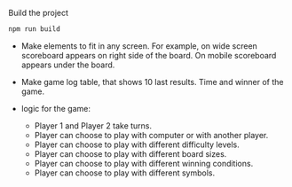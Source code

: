Build the project

```bash
npm run build
```

- Make elements to fit in any screen. For example, on wide screen scoreboard appears on right side of the board. On mobile scoreboard appears under the board.

- Make game log table, that shows 10 last results. Time and winner of the game.

- logic for the game:
  - Player 1 and Player 2 take turns.
  - Player can choose to play with computer or with another player.
  - Player can choose to play with different difficulty levels.
  - Player can choose to play with different board sizes.
  - Player can choose to play with different winning conditions.
  - Player can choose to play with different symbols.